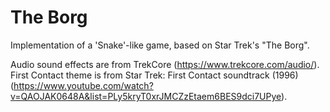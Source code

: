 # The Borg
Implementation of a 'Snake'-like game, based on Star Trek's "The Borg".

Audio sound effects are from TrekCore (https://www.trekcore.com/audio/).
First Contact theme is from Star Trek: First Contact soundtrack (1996) (https://www.youtube.com/watch?v=QAOJAK0648A&list=PLy5kryT0xrJMCZzEtaem6BES9dci7UPye).
